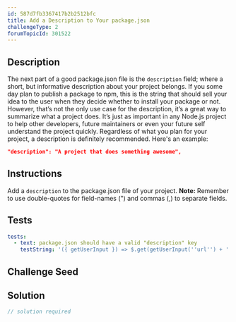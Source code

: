 ```yaml
---
id: 587d7fb3367417b2b2512bfc
title: Add a Description to Your package.json
challengeType: 2
forumTopicId: 301522
---
```


## Description
<section id='description'>
The next part of a good package.json file is the <code>description</code> field; where a short, but informative description about your project belongs.
If you some day plan to publish a package to npm, this is the string that should sell your idea to the user when they decide whether to install your package or not. However, that’s not the only use case for the description, it’s a great way to summarize what a project does. It’s just as important in any Node.js project to help other developers, future maintainers or even your future self understand the project quickly.
Regardless of what you plan for your project, a description is definitely recommended. Here's an example:

```json
"description": "A project that does something awesome",
```

</section>

## Instructions
<section id='instructions'>
Add a <code>description</code> to the package.json file of your project.
<strong>Note:</strong> Remember to use double-quotes for field-names (") and commas (,) to separate fields.
</section>

## Tests
<section id='tests'>

```yml
tests:
  - text: package.json should have a valid "description" key
    testString: '({ getUserInput }) => $.get(getUserInput(''url'') + ''/_api/package.json'').then(data => { var packJson = JSON.parse(data); assert(packJson.description, ''"description" is missing''); }, xhr => { throw new Error(xhr.responseText); })'

```

</section>

## Challenge Seed
<section id='challengeSeed'>

</section>

## Solution
<section id='solution'>

```js
// solution required
```

</section>
